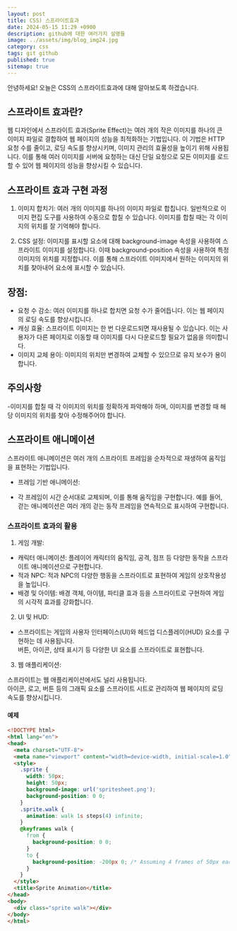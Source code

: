 ```yaml
---
layout: post
title: CSS) 스프라이트효과
date: 2024-05-15 11:29 +0900
description: github에 대한 여러가지 설명들
image: ../assets/img/blog_img24.jpg
category: css
tags: git github
published: true
sitemap: true
---
```


안녕하세요! 오늘은 CSS의 스프라이트효과에 대해 알아보도록 하겠습니다. 


## 스프라이트 효과란?
웹 디자인에서 스프라이트 효과(Sprite Effect)는 여러 개의 작은 이미지를 하나의 큰 이미지 파일로 결합하여 웹 페이지의 성능을 최적화하는 기법입니다. 이 기법은 HTTP 요청 수를 줄이고, 로딩 속도를 향상시키며, 이미지 관리의 효율성을 높이기 위해 사용됩니다.
이를 통해 여러 이미지를 서버에 요청하는 대신 단일 요청으로 모든 이미지를 로드할 수 있어 웹 페이지의 성능을 향상시킬 수 있습니다.

## 스프라이트 효과 구현 과정
1. 이미지 합치기:
여러 개의 이미지를 하나의 이미지 파일로 합칩니다. 일반적으로 이미지 편집 도구를 사용하여 수동으로 합칠 수 있습니다. 이미지를 합칠 때는 각 이미지의 위치를 잘 기억해야 합니다.

2. CSS 설정: 
이미지를 표시할 요소에 대해 background-image 속성을 사용하여 스프라이트 이미지를 설정합니다. 이때 background-position 속성을 사용하여 특정 이미지의 위치를 지정합니다. 이를 통해 스프라이트 이미지에서 원하는 이미지의 위치를 찾아내어 요소에 표시할 수 있습니다.



## 장점: <br>
- 요청 수 감소: 여러 이미지를 하나로 합치면 요청 수가 줄어듭니다. 이는 웹 페이지의 로딩 속도를 향상시킵니다.
- 캐싱 효율: 스프라이트 이미지는 한 번 다운로드되면 재사용될 수 있습니다. 이는 사용자가 다른 페이지로 이동할 때 이미지를 다시 다운로드할 필요가 없음을 의미합니다.
- 이미지 교체 용이: 이미지의 위치만 변경하여 교체할 수 있으므로 유지 보수가 용이합니다.

## 주의사항 <br>
-이미지를 합칠 때 각 이미지의 위치를 정확하게 파악해야 하며, 이미지를 변경할 때 해당 이미지의 위치를 찾아 수정해주어야 합니다.


## 스프라이트 애니메이션
스프라이트 애니메이션은 여러 개의 스프라이트 프레임을 순차적으로 재생하여 움직임을 표현하는 기법입니다.<br>

- 프레임 기반 애니메이션:<br>

- 각 프레임이 시간 순서대로 교체되며, 이를 통해 움직임을 구현합니다. 예를 들어, 걷는 애니메이션은 여러 개의 걷는 동작 프레임을 연속적으로 표시하여 구현합니다.


### 스프라이트 효과의 활용
01. 게임 개발:

- 캐릭터 애니메이션: 플레이어 캐릭터의 움직임, 공격, 점프 등 다양한 동작을 스프라이트 애니메이션으로 구현합니다.
- 적과 NPC: 적과 NPC의 다양한 행동을 스프라이트로 표현하여 게임의 상호작용성을 높입니다.
- 배경 및 아이템: 배경 객체, 아이템, 파티클 효과 등을 스프라이트로 구현하여 게임의 시각적 효과를 강화합니다.

02. UI 및 HUD:

- 스프라이트는 게임의 사용자 인터페이스(UI)와 헤드업 디스플레이(HUD) 요소를 구현하는 데 사용됩니다.<br>
버튼, 아이콘, 상태 표시기 등 다양한 UI 요소를 스프라이트로 표현합니다.<br>

03. 웹 애플리케이션:

스프라이트는 웹 애플리케이션에서도 널리 사용됩니다.<br>
아이콘, 로고, 버튼 등의 그래픽 요소를 스프라이트 시트로 관리하여 웹 페이지의 로딩 속도를 향상시킵니다.<br>

#### 예제
````html
<!DOCTYPE html>
<html lang="en">
<head>
  <meta charset="UTF-8">
  <meta name="viewport" content="width=device-width, initial-scale=1.0">
  <style>
    .sprite {
      width: 50px;
      height: 50px;
      background-image: url('spritesheet.png');
      background-position: 0 0;
    }
    .sprite.walk {
      animation: walk 1s steps(4) infinite;
    }
    @keyframes walk {
      from {
        background-position: 0 0;
      }
      to {
        background-position: -200px 0; /* Assuming 4 frames of 50px each */
      }
    }
  </style>
  <title>Sprite Animation</title>
</head>
<body>
  <div class="sprite walk"></div>
</body>
</html>
````